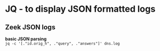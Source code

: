 # JQ - to display JSON formatted logs

## Zeek JSON logs

**basic JSON parsing**  
`jq -c '[."id.orig_h", ."query", ."answers"]' dns.log`

